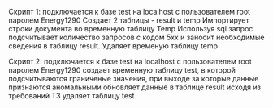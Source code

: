 Скрипт 1:
подключается к базе test на localhost с пользователем root паролем Energy1290
Создает 2 таблицы - result и temp
Импортирует строки документа  во временную таблицу Temp
Используя sql запрос подсчитывает количество запросов с кодом 5хх и заносит необходимые сведения в таблицу result.
Удаляет временую таблицу temp

Скрипт 2:
подключается к базе test на localhost с пользователем root паролем Energy1290
создает временную таблицу test, в которой подсчитываются граниченые значения, при выходе за которые данные признаются аномальными
обновляет данные в таблице result исходя из требований ТЗ
удаляет таблицу test
